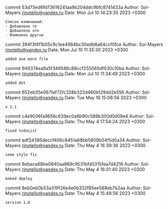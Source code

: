 commit 53d73ed6fd73616241aa9b204ddc9bfc8741433a
Author: Sol-Mayers <rinotello@yandex.ru>
Date:   Mon Jul 10 14:23:35 2023 +0300

    Список изменений:
    - Добавлено то
    - Добавлено это
    - Изменено другое

commit 394f3f4f1b05c9c1ee4964bc30edb8a64ccf0fce
Author: Sol-Mayers <rinotello@yandex.ru>
Date:   Mon Jul 10 11:35:30 2023 +0300

    added one more file

commit 949374ea8a5f346586c86ccf255065df630c10ba
Author: Sol-Mayers <rinotello@yandex.ru>
Date:   Mon Jul 10 11:34:49 2023 +0300

    added dot

commit 652eb35e067faf72fc328b322d460b129dd2e556
Author: Sol-Mayers <rinotello@yandex.ru>
Date:   Tue May 16 15:06:56 2023 +0300

    v 1.1

commit c4e9036fa9656c639ec0a6b90c589b300d0d09e4
Author: Sol-Mayers <rinotello@yandex.ru>
Date:   Thu May 4 17:54:24 2023 +0300

    fixed todoList

commit adf24385deccf406c8451a68bb5809b04f5d0a34
Author: Sol-Mayers <rinotello@yandex.ru>
Date:   Thu May 4 16:39:36 2023 +0300

    some style fix

commit 8ebaca68be0840aa869c9531bfd0315fea7d4218
Author: Sol-Mayers <rinotello@yandex.ru>
Date:   Thu May 4 16:01:40 2023 +0300

    maked deploy

commit 8eb0eb0b53a319f26e4e0b332f85ee588eb7b2aa
Author: Sol-Mayers <rinotello@yandex.ru>
Date:   Thu May 4 15:48:56 2023 +0300

    version 1.0
